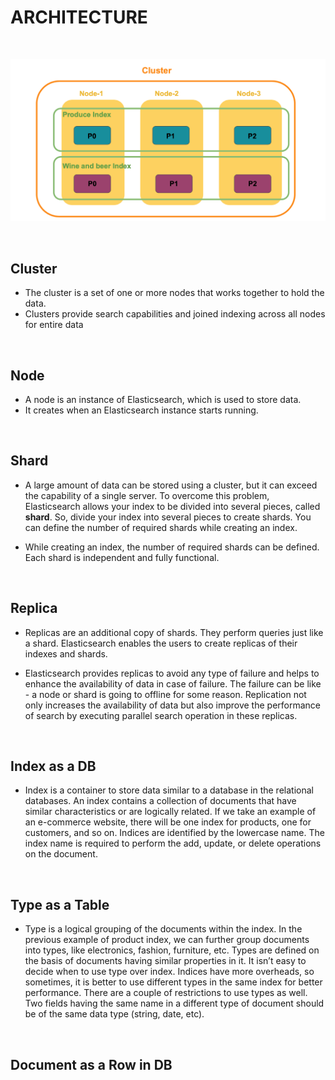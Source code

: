 # ARCHITECTURE

</br>

![architecture](/imgage/Screen%20Shot%202024-02-19%20at%2021.02.51.png)

</br>

## Cluster
- The cluster is a set of one or more nodes that works together to hold the data.
- Clusters provide search capabilities and joined indexing across all nodes for entire data

</br>

## Node
- A node is an instance of Elasticsearch, which is used to store data. 
- It creates when an Elasticsearch instance starts running. 

</br>

## Shard
- A large amount of data can be stored using a cluster, but it can exceed the capability of a single server. To overcome this problem, Elasticsearch allows your index to be divided into several pieces, called **shard**. So, divide your index into several pieces to create shards. You can define the number of required shards while creating an index.

- While creating an index, the number of required shards can be defined. Each shard is independent and fully functional.

<br>

## Replica
- Replicas are an additional copy of shards. They perform queries just like a shard. Elasticsearch enables the users to create replicas of their indexes and shards.

- Elasticsearch provides replicas to avoid any type of failure and helps to enhance the availability of data in case of failure. The failure can be like - a node or shard is going to offline for some reason. Replication not only increases the availability of data but also improve the performance of search by executing parallel search operation in these replicas.

<br>

## Index as a DB
- Index is a container to store data similar to a database in the relational databases. An index contains a collection of documents that have similar characteristics or are logically related. If we take an example of an e-commerce website, there will be one index for products, one for customers, and so on. Indices are identified by the lowercase name. The index name is required to perform the add, update, or delete operations on the document.

<br>

## Type as a Table
- Type is a logical grouping of the documents within the index. In the previous example of product index, we can further group documents into types, like electronics, fashion, furniture, etc. Types are defined on the basis of documents having similar properties in it. It isn’t easy to decide when to use type over index. Indices have more overheads, so sometimes, it is better to use different types in the same index for better performance. There are a couple of restrictions to use types as well. Two fields having the same name in a different type of document should be of the same data type (string, date, etc).

<br>

## Document as a Row in DB